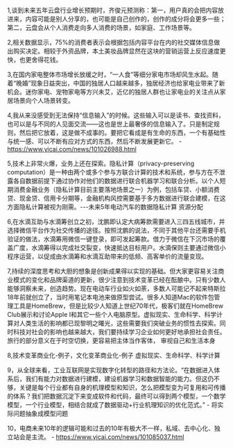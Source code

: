 1,谈到未来五年云盘行业增长预期时，齐俊元预测称：第一，用户真的会把内容放进来，内容可能是别人分享的，也可能是自己创作的，创作的成分将会更多一些；第二，云盘会从个人消费走向多人消费的场景，如家庭、工作场景等。

2,相关数据显示，75%的消费者表示会根据包括内容平台在内的社交媒体信息做出购买决定。相较于外资品牌，本土美妆品牌显然在这块的营销运营上反应速度更快，也更舍得花钱。


3,在国内家电整体市场增长放缓之时，“一人食”等细分家电市场却风生水起。随着“晚婚”现象日益突出，中国的独居人口越来越多，独居经济也给家电业带来了新机会。迷你家电、宠物家电等方兴未艾，近亿的独居人群也让家电业的关注点从家居场景向个人场景转变。

4,我从来没感受到无法保持“信息输入”的时候。这些输入可以是读书、查找资料，也可以是与不同的人见面交流——这也是世上最奢侈的信息输入了。只是制定规则，然后把它放着，这是做不成事的。要把它看成是有生命的东西，一个有基础性与统一感、可以不断有应对方式的东西，然后不断发展更新它。
-https://www.yicai.com/news/101026988.html

5,技术上非常火爆，业务上还在探索。隐私计算（privacy-preserving computation）是一种由两个或多个参与方联合计算的技术和系统，参与方在不泄露各自数据前提下通过协作对他们的数据进行联合机器学习和联合分析。以个人短期消费金融业务（隐私计算目前主要落地场景之一）为例，包括车贷、小额消费贷、现金贷、信用卡分期等，金融机构风控需要基于多方数据进行联合建模，在这方面隐私计算被视为刚需。---未来5年电动汽车的数据隐私计算 资源分配

6,在水滴互助与水滴筹创立之初，沈鹏即认定大病筹款需要进入三四五线城市，并选择微信平台作为社交传播的途径。按照沈鹏的说法，不同于其他平台还需要手机验证的做法，水滴筹用微信一键登录，即可发起筹款。借力于微信在下沉市场的覆盖广度，水滴筹得以完成社交裂变，快速抵达目标用户。水滴保则主要通过微信小程序运营，以促成由水滴筹和水滴互助带来的低频、高客单价的流量变现。

7,持续的深度思考和大胆的想象是创新成果得以实现的基础。但大家更容易关注商业模式的变化和品牌渠道的更新，很少注意到技术变革已经在酝酿中。只有少数人能够洞察未来，创造趋势。现在电动车行业如火如荼，多数人可能记不起来特斯拉18年前就创立了，当时用笔记本电池来做原型尝试。很多人知道Mac的软件包管理工具是HomeBrew，但是比较少人知道上世纪70年代，极客们就在HomeBrew Club展示和讨论Apple I和其它一些个人电脑原型。虚拟现实、生命科学、科学计算对人类生活的影响都已现黎明之曙光，这些需要我们突破业务的惯性去探索。同时科技对社会的影响也越来越大，我们要持续学习企业如何更好地承担社会责任。
旅行的部分意义在于时空切换，更容易把主体当作客体， 审视自己和生活本身

8,技术变革商业化-例子，文化变革商业化-例子   虚拟现实、生命科学、科学计算


9，从全球来看，工业互联网是实现数字化转型的路径和方法论。“在数据进入体系后，我们有能力对数据进行建模，建设机器学习和数据智能的能力。但这仍不够，关键是每个行业都有自身的机理模型和知识，怎么把模型变为可复用和可传播的体系？我们把数据沉淀下来变成软件和代码，最终可以得到两个模型，一个数学模型，一个行业模型，相结合就成了数据驱动+行业机理知识的优化范式。” - 将实际问题抽象成模型问题


10，电商未来10年的逻辑可能和过去的10年有极大不一样，私域、去中心化、独立站会是主流。 - 
https://www.yicai.com/news/101085037.html
